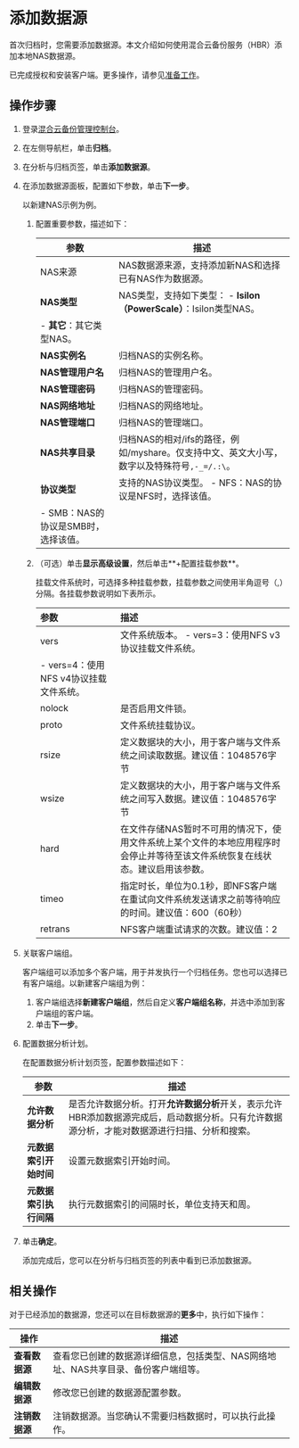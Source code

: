 # 添加数据源

首次归档时，您需要添加数据源。本文介绍如何使用混合云备份服务（HBR）添加本地NAS数据源。

已完成授权和安装客户端。更多操作，请参见[准备工作](/cn.zh-CN/归档/准备工作.md)。

## 操作步骤

1.  登录[混合云备份管理控制台](https://hbr.console.aliyun.com)。

2.  在左侧导航栏，单击**归档**。

3.  在分析与归档页签，单击**添加数据源**。

4.  在添加数据源面板，配置如下参数，单击**下一步**。

    以新建NAS示例为例。

    1.  配置重要参数，描述如下：

        |参数|描述|
        |--|--|
        |NAS来源|NAS数据源来源，支持添加新NAS和选择已有NAS作为数据源。|
        |**NAS类型**|NAS类型，支持如下类型：        -   **Isilon（PowerScale）**：Isilon类型NAS。
        -   **其它**：其它类型NAS。 |
        |**NAS实例名**|归档NAS的实例名称。|
        |**NAS管理用户名**|归档NAS的管理用户名。|
        |**NAS管理密码**|归档NAS的管理密码。|
        |**NAS网络地址**|归档NAS的网络地址。|
        |**NAS管理端口**|归档NAS的管理端口。|
        |**NAS共享目录**|归档NAS的相对/ifs的路径，例如/myshare。仅支持中文、英文大小写，数字以及特殊符号`,-_=/.:\`。 |
        |**协议类型**|支持的NAS协议类型。        -   NFS：NAS的协议是NFS时，选择该值。
        -   SMB：NAS的协议是SMB时，选择该值。 |

    2.  （可选）单击**显示高级设置**，然后单击**+配置挂载参数**。

        挂载文件系统时，可选择多种挂载参数，挂载参数之间使用半角逗号（,）分隔。各挂载参数说明如下表所示。

        |参数|描述|
        |:-|:-|
        |vers|文件系统版本。         -   vers=3：使用NFS v3协议挂载文件系统。
        -   vers=4：使用NFS v4协议挂载文件系统。 |
        |nolock|是否启用文件锁。|
        |proto|文件系统挂载协议。|
        |rsize|定义数据块的大小，用于客户端与文件系统之间读取数据。建议值：1048576字节 |
        |wsize|定义数据块的大小，用于客户端与文件系统之间写入数据。建议值：1048576字节 |
        |hard|在文件存储NAS暂时不可用的情况下，使用文件系统上某个文件的本地应用程序时会停止并等待至该文件系统恢复在线状态。建议启用该参数。|
        |timeo|指定时长，单位为0.1秒，即NFS客户端在重试向文件系统发送请求之前等待响应的时间。建议值：600（60秒） |
        |retrans|NFS客户端重试请求的次数。建议值：2 |

5.  关联客户端组。

    客户端组可以添加多个客户端，用于并发执行一个归档任务。您也可以选择已有客户端组。以新建客户端组为例：

    1.  客户端组选择**新建客户端组**，然后自定义**客户端组名称**，并选中添加到客户端组的客户端。
    2.  单击**下一步**。
6.  配置数据分析计划。

    在配置数据分析计划页签，配置参数描述如下：

    |参数|描述|
    |--|--|
    |**允许数据分析**|是否允许数据分析。打开**允许数据分析**开关，表示允许HBR添加数据源完成后，启动数据分析。只有允许数据源分析，才能对数据源进行扫描、分析和搜索。|
    |**元数据索引开始时间**|设置元数据索引开始时间。|
    |**元数据索引执行间隔**|执行元数据索引的间隔时长，单位支持天和周。|

7.  单击**确定**。

    添加完成后，您可以在分析与归档页签的列表中看到已添加数据源。


## 相关操作

对于已经添加的数据源，您还可以在目标数据源的**更多**中，执行如下操作：

|操作|描述|
|--|--|
|**查看数据源**|查看您已创建的数据源详细信息，包括类型、NAS网络地址、NAS共享目录、备份客户端组等。|
|**编辑数据源**|修改您已创建的数据源配置参数。|
|**注销数据源**|注销数据源。当您确认不需要归档数据时，可以执行此操作。|


